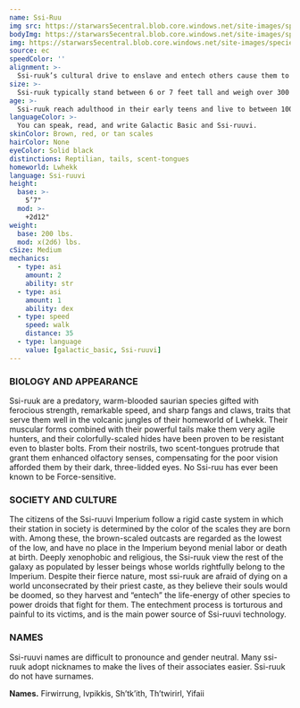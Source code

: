 ```yaml
---
name: Ssi-Ruu
img src: https://starwars5ecentral.blob.core.windows.net/site-images/species/species_ssi-ruu.png
bodyImg: https://starwars5ecentral.blob.core.windows.net/site-images/species/species_ssi-ruu.png
img: https://starwars5ecentral.blob.core.windows.net/site-images/species/species_ssi-ruu.png
source: ec
speedColor: ''
alignment: >-
  Ssi-ruuk’s cultural drive to enslave and entech others cause them to tend toward the dark side, though there are exceptions.
size: >-
  Ssi-ruuk typically stand between 6 or 7 feet tall and weigh over 300 lbs. Regardless of your position in that range, your size is Medium.
age: >-
  Ssi-ruuk reach adulthood in their early teens and live to between 100 and 120 years.
languageColor: >-
  You can speak, read, and write Galactic Basic and Ssi-ruuvi. 
skinColor: Brown, red, or tan scales
hairColor: None
eyeColor: Solid black
distinctions: Reptilian, tails, scent-tongues
homeworld: Lwhekk
language: Ssi-ruuvi
height:
  base: >-
    5’7"
  mod: >-
    +2d12"
weight:
  base: 200 lbs.
  mod: x(2d6) lbs.
cSize: Medium
mechanics:
  - type: asi
    amount: 2
    ability: str
  - type: asi
    amount: 1
    ability: dex
  - type: speed
    speed: walk
    distance: 35
  - type: language
    value: [galactic_basic, Ssi-ruuvi]
---
```

### BIOLOGY AND APPEARANCE
Ssi-ruuk are a predatory, warm-blooded saurian species gifted with ferocious strength, remarkable speed, and sharp fangs and claws, traits that serve them well in the volcanic jungles of their homeworld of Lwhekk. Their muscular forms combined with their powerful tails make them very agile hunters, and their colorfully-scaled hides have been proven to be resistant even to blaster bolts. From their nostrils, two scent-tongues protrude that grant them enhanced olfactory senses, compensating for the poor vision afforded them by their dark, three-lidded eyes. No Ssi-ruu has ever been known to be Force-sensitive.

### SOCIETY AND CULTURE
The citizens of the Ssi-ruuvi Imperium follow a rigid caste system in which their station in society is determined by the color of the scales they are born with. Among these, the brown-scaled outcasts are regarded as the lowest of the low, and have no place in the Imperium beyond menial labor or death at birth. Deeply xenophobic and religious, the Ssi-ruuk view the rest of the galaxy as populated by lesser beings whose worlds rightfully belong to the Imperium. Despite their fierce nature, most ssi-ruuk are afraid of dying on a world unconsecrated by their priest caste, as they believe their souls would be doomed, so they harvest and “entech” the life-energy of other species to power droids that fight for them. The entechment process is torturous and painful to its victims, and is the main power source of Ssi-ruuvi technology.

### NAMES
Ssi-ruuvi names are difficult to pronounce and gender neutral. Many ssi-ruuk adopt nicknames to make the lives of their associates easier. Ssi-ruuk do not have surnames.

__Names.__ Firwirrung, Ivpikkis, Sh’tk’ith, Th’twirirl, Yifaii



    